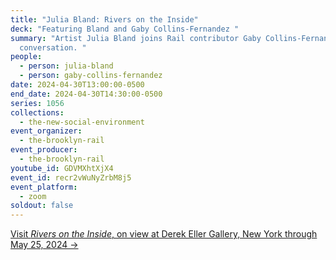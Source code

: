 ```yaml
---
title: "Julia Bland: Rivers on the Inside"
deck: "Featuring Bland and Gaby Collins-Fernandez "
summary: "Artist Julia Bland joins Rail contributor Gaby Collins-Fernandez for a
  conversation. "
people:
  - person: julia-bland
  - person: gaby-collins-fernandez
date: 2024-04-30T13:00:00-0500
end_date: 2024-04-30T14:30:00-0500
series: 1056
collections:
  - the-new-social-environment
event_organizer:
  - the-brooklyn-rail
event_producer:
  - the-brooklyn-rail
youtube_id: GDVMXhtXjX4
event_id: recr2vWuNyZrbM8j5
event_platform:
  - zoom
soldout: false
---
```

[V﻿isit *Rivers on the Inside*, on view at Derek Eller Gallery, New York through May 25, 2024 →](https://www.derekeller.com/exhibitions/julia-bland2)